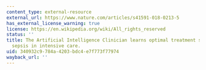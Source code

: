 ```yaml
---
content_type: external-resource
external_url: https://www.nature.com/articles/s41591-018-0213-5
has_external_license_warning: true
license: https://en.wikipedia.org/wiki/All_rights_reserved
status: ''
title: The Artificial Intelligence Clinician learns optimal treatment strategies for
  sepsis in intensive care.
uid: 340932c9-784a-4203-bdc4-e7f773f77974
wayback_url: ''
---
```

